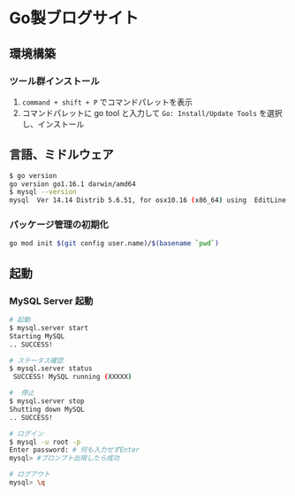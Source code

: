 # Go製ブログサイト

## 環境構築

### ツール群インストール

1.  `command + shift + P` でコマンドパレットを表示
2. コマンドパレットに go tool と入力して `Go: Install/Update Tools` を選択し、インストール

## 言語、ミドルウェア

```sh
$ go version
go version go1.16.1 darwin/amd64
$ mysql --version
mysql  Ver 14.14 Distrib 5.6.51, for osx10.16 (x86_64) using  EditLine wrapper
```

### パッケージ管理の初期化

```sh
go mod init $(git config user.name)/$(basename `pwd`)
```

## 起動

### MySQL Server 起動

```sh
# 起動
$ mysql.server start
Starting MySQL
.. SUCCESS!

# ステータス確認
$ mysql.server status
 SUCCESS! MySQL running (XXXXX)

#  停止
$ mysql.server stop
Shutting down MySQL
.. SUCCESS!

# ログイン
$ mysql -u root -p
Enter password: # 何も入力せずEnter
mysql> #プロンプト出現したら成功

# ログアウト
mysql> \q
```
